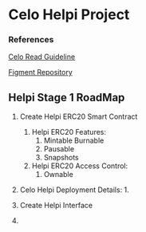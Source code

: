 # Celo Helpi Project
### References
[Celo Read Guideline](https://docs.google.com/document/d/13LWLrWzZ34M0ldWGeDANcWxw9nEWk3AX3VwXRBIOs1M/edit)

[Figment Repository](https://github.com/aglamadrid19/datahub-learn.git)

## Helpi Stage 1 RoadMap

 1. Create Helpi ERC20 Smart Contract
	 1. Helpi ERC20 Features:
		 1. Mintable
Burnable
		 3. Pausable
		 4. Snapshots
	 2. Helpi ERC20 Access Control:
		 1.  Ownable
 2. Celo Helpi Deployment Details:
	1.  

4. Create Helpi Interface
5. 	

<!--stackedit_data:
eyJoaXN0b3J5IjpbLTIwMjI0OTA5MDYsLTE2MjEwMDg5MzIsLT
E4NTA3NjQ0MDEsLTg5MDIwNDE2NywtMTkyMjU4NDU1NCwtMTgw
Mjk0MDU5MCwtMTgyNzUxMzg0NCwxNzY2MjYzNTQ5LC0xMDAwND
cxODQzLDEzNzc1OTg2OTIsMjAzOTkyNTkzOCwtMTQxMjgxMjY0
OSwtNTYyMTM2MzEsLTUyMjMwMzA0MF19
-->